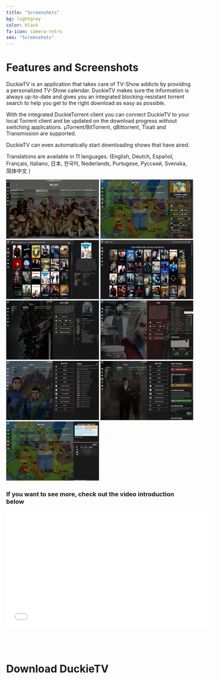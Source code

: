 ```yaml
---
title: "Screenshots"
bg: lightgrey
color: black
fa-icon: camera-retro
seo: "Screenshots"
---
```


# Features and Screenshots  

DuckieTV is an application that takes care of TV-Show addicts by providing a personalized TV-Show calendar. DuckieTV makes sure the information is always up-to-date and gives you an integrated blocking-resistant torrent search to help you get to the right download as easy as possible.

With the integrated DuckieTorrent client you can connect DuckieTV to your local Torrent client and be updated on the download progress without switching applications. µTorrent/BitTorrent, qBittorrent, Tixati and Transmission are supported.

DuckieTV can even automatically start downloading shows that have aired.

Translations are available in 11 languages. (English, Deutch, Español, Français, Italiano, 日本, 한국어, Nederlands, Purtugese, Русский, Svenska, 简体中文 )

<div id="slides"
 data-thumbgrid="true"
 data-effect="slideInverse"
 data-delay="60"
 data-timing="800"
 data-pagination="6"
 data-galleryeffectnext="zoomOut"
 data-galleryeffectprev="zoomOut"
 data-cover="false">

<img  src="img/screenshots/calendar.png" data-highres="img/screenshots/full/calendar.png" alt="calendar" data-caption="Your main screen is a beautiful calendar with backgrounds tailored to the shows you are watching" />
<img  src="img/screenshots/popup.png" data-highres="img/screenshots/full/popup.png" alt="popup" data-caption="Instant access to Torrent client features from the calendar" />
<img  src="img/screenshots/trending.png" data-highres="img/screenshots/full/trending.png" alt="trending" data-caption="Add your favorite shows by selecting them off TraktTV's Trending Shows list, or search manually" />
<img src="img/screenshots/library.png" data-highres="img/screenshots/full/library.png" alt="library" data-caption='Navigate to any of your shows easily by opening your "local library" panel' />
<img src="img/screenshots/details.png" data-highres="img/screenshots/full/details.png" alt="library" data-caption='View series, season and episode details about your shows' />
<img src="img/screenshots/trackmark.png" data-highres="img/screenshots/full/trackmark.png" alt="batchmark" data-caption="Track and mark which shows you have downloaded, and which ones you have watched." />
<img src="img/screenshots/settings.png" data-highres="img/screenshots/full/settings.png" alt="settings" data-caption="Control various settings to adjust DuckieTV to your needs, translated into your choice of 12 languages" />
<img  src="img/screenshots/torrentsettings.png" data-highres="img/screenshots/full/torrentsettings.png" alt="torrentsettings" data-caption="You can either completely turn off Torrent integration or tune it to your preference" />
<img src="img/screenshots/duckietorrent.png" data-highres="img/screenshots/full/duckietorrent.png" alt="duckietorrent" data-caption="DuckieTorrent Torrent clients built-in (&micro;Torrent/BitTorrent, qBittorrent, Tixati, Transmission)" />
</div>

### If you want to see more, check out the video introduction below

<center>
<iframe width="560" height="315" src="//www.youtube.com/watch?v=cipuVrQU0UU" frameborder="0" allowfullscreen></iframe>
</center>

<h1 style='padding-top: 50px;margin-bottom: -80px;'>Download DuckieTV</h1>
